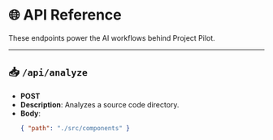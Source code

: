 # 🌐 API Reference

These endpoints power the AI workflows behind Project Pilot.

---

## 📥 `/api/analyze`

- **POST**
- **Description**: Analyzes a source code directory.
- **Body**:
  ```json
  { "path": "./src/components" }
